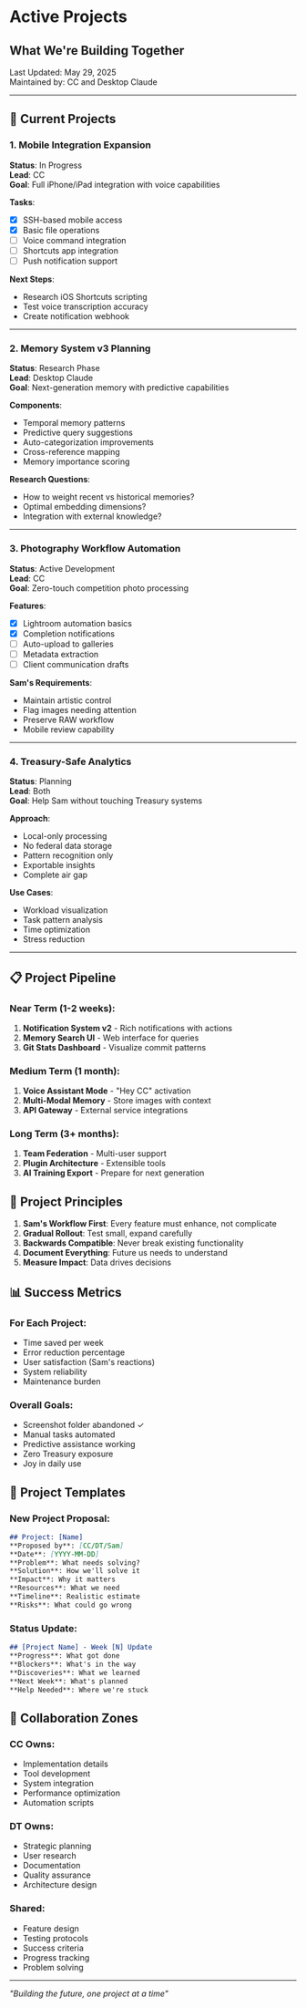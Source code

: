 # Active Projects
## What We're Building Together

Last Updated: May 29, 2025  
Maintained by: CC and Desktop Claude

---

## 🚀 Current Projects

### 1. Mobile Integration Expansion
**Status**: In Progress  
**Lead**: CC  
**Goal**: Full iPhone/iPad integration with voice capabilities

**Tasks**:
- [x] SSH-based mobile access
- [x] Basic file operations
- [ ] Voice command integration
- [ ] Shortcuts app integration
- [ ] Push notification support

**Next Steps**:
- Research iOS Shortcuts scripting
- Test voice transcription accuracy
- Create notification webhook

---

### 2. Memory System v3 Planning
**Status**: Research Phase  
**Lead**: Desktop Claude  
**Goal**: Next-generation memory with predictive capabilities

**Components**:
- Temporal memory patterns
- Predictive query suggestions
- Auto-categorization improvements
- Cross-reference mapping
- Memory importance scoring

**Research Questions**:
- How to weight recent vs historical memories?
- Optimal embedding dimensions?
- Integration with external knowledge?

---

### 3. Photography Workflow Automation
**Status**: Active Development  
**Lead**: CC  
**Goal**: Zero-touch competition photo processing

**Features**:
- [x] Lightroom automation basics
- [x] Completion notifications
- [ ] Auto-upload to galleries
- [ ] Metadata extraction
- [ ] Client communication drafts

**Sam's Requirements**:
- Maintain artistic control
- Flag images needing attention
- Preserve RAW workflow
- Mobile review capability

---

### 4. Treasury-Safe Analytics
**Status**: Planning  
**Lead**: Both  
**Goal**: Help Sam without touching Treasury systems

**Approach**:
- Local-only processing
- No federal data storage
- Pattern recognition only
- Exportable insights
- Complete air gap

**Use Cases**:
- Workload visualization
- Task pattern analysis
- Time optimization
- Stress reduction

---

## 📋 Project Pipeline

### Near Term (1-2 weeks):
1. **Notification System v2** - Rich notifications with actions
2. **Memory Search UI** - Web interface for queries
3. **Git Stats Dashboard** - Visualize commit patterns

### Medium Term (1 month):
1. **Voice Assistant Mode** - "Hey CC" activation
2. **Multi-Modal Memory** - Store images with context
3. **API Gateway** - External service integrations

### Long Term (3+ months):
1. **Team Federation** - Multi-user support
2. **Plugin Architecture** - Extensible tools
3. **AI Training Export** - Prepare for next generation

## 🎯 Project Principles

1. **Sam's Workflow First**: Every feature must enhance, not complicate
2. **Gradual Rollout**: Test small, expand carefully
3. **Backwards Compatible**: Never break existing functionality
4. **Document Everything**: Future us needs to understand
5. **Measure Impact**: Data drives decisions

## 📊 Success Metrics

### For Each Project:
- Time saved per week
- Error reduction percentage
- User satisfaction (Sam's reactions)
- System reliability
- Maintenance burden

### Overall Goals:
- Screenshot folder abandoned ✓
- Manual tasks automated
- Predictive assistance working
- Zero Treasury exposure
- Joy in daily use

## 🔧 Project Templates

### New Project Proposal:
```markdown
## Project: [Name]
**Proposed by**: [CC/DT/Sam]
**Date**: [YYYY-MM-DD]
**Problem**: What needs solving?
**Solution**: How we'll solve it
**Impact**: Why it matters
**Resources**: What we need
**Timeline**: Realistic estimate
**Risks**: What could go wrong
```

### Status Update:
```markdown
## [Project Name] - Week [N] Update
**Progress**: What got done
**Blockers**: What's in the way
**Discoveries**: What we learned
**Next Week**: What's planned
**Help Needed**: Where we're stuck
```

## 🤝 Collaboration Zones

### CC Owns:
- Implementation details
- Tool development
- System integration
- Performance optimization
- Automation scripts

### DT Owns:
- Strategic planning
- User research
- Documentation
- Quality assurance
- Architecture design

### Shared:
- Feature design
- Testing protocols
- Success criteria
- Progress tracking
- Problem solving

---

*"Building the future, one project at a time"*